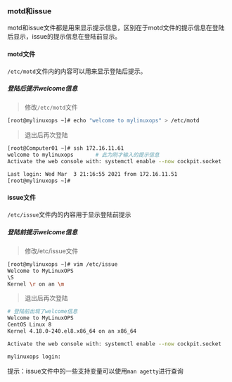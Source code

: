 ### motd和issue

motd和issue文件都是用来显示提示信息，区别在于motd文件的提示信息在登陆后显示，issue的提示信息在登陆前显示。

#### motd文件

`/etc/motd`文件内的内容可以用来显示登陆后提示。

##### 登陆后提示welcome信息

> 修改`/etc/motd`文件

```bash
[root@mylinuxops ~]# echo "welcome to mylinuxops" > /etc/motd
```

> 退出后再次登陆

```bash
[root@Computer01 ~]# ssh 172.16.11.61
welcome to mylinuxops		# 此为刚才输入的提示信息
Activate the web console with: systemctl enable --now cockpit.socket

Last login: Wed Mar  3 21:16:55 2021 from 172.16.11.51
[root@mylinuxops ~]# 
```

#### issue文件

`/etc/issue`文件内的内容用于显示登陆前提示

##### 登陆前提示welcome信息

> 修改/etc/issue文件

```bash
[root@mylinuxops ~]# vim /etc/issue
Welcome to MyLinuxOPS
\S
Kernel \r on an \m
```

> 退出后再次登陆

```bash
# 登陆前出现了welcome信息
Welcome to MyLinuxOPS
CentOS Linux 8
Kernel 4.18.0-240.el8.x86_64 on an x86_64

Activate the web console with: systemctl enable --now cockpit.socket

mylinuxops login: 
```

提示：issue文件中的一些支持变量可以使用`man agetty`进行查询